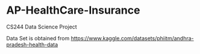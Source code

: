 # AP-HealthCare-Insurance
CS244 Data Science Project

Data Set is obtained from 
https://www.kaggle.com/datasets/phiitm/andhra-pradesh-health-data
